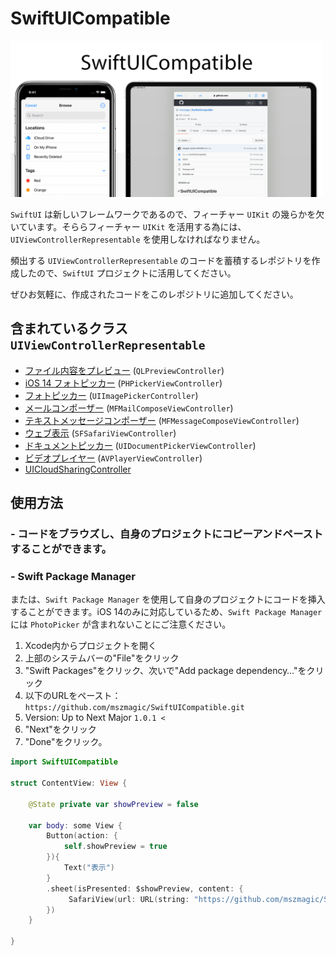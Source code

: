 # SwiftUICompatible

<img width="500" alt="image" src="https://github.com/mszmagic/SwiftUICompatible/blob/master/social_image.png?raw=true">

`SwiftUI` は新しいフレームワークであるので、フィーチャー `UIKit` の幾らかを欠いています。そららフィーチャー `UIKit` を活用する為には、`UIViewControllerRepresentable` を使用しなければなりません。

頻出する `UIViewControllerRepresentable` のコードを蓄積するレポジトリを作成したので、`SwiftUI` プロジェクトに活用してください。

ぜひお気軽に、作成されたコードをこのレポジトリに追加してください。

## 含まれているクラス `UIViewControllerRepresentable`

- [ファイル内容をプレビュー](/Sources/SwiftUICompatible/QuickLook.swift) (`QLPreviewController`)
- [iOS 14 フォトピッカー](/Sources/SwiftUICompatible/PhotoPicker.swift) (`PHPickerViewController`)
- [フォトピッカー](/Sources/SwiftUICompatible/ImagePicker.swift) (`UIImagePickerController`)
- [メールコンポーザー](/Sources/SwiftUICompatible/mailComposer.swift) (`MFMailComposeViewController`)
- [テキストメッセージコンポーザー](/Sources/SwiftUICompatible/textMessageComposer.swift) (`MFMessageComposeViewController`)
- [ウェブ表示](/Sources/SwiftUICompatible/safariViewController.swift) (`SFSafariViewController`)
- [ドキュメントピッカー](/Sources/SwiftUICompatible/documentPicker.swift) (`UIDocumentPickerViewController`)
- [ビデオプレイヤー](/Sources/SwiftUICompatible/videoPlayer.swift) (`AVPlayerViewController`)
- [UICloudSharingController](/Sources/SwiftUICompatible/UICloudSharingView.swift)

## 使用方法

### - コードをブラウズし、自身のプロジェクトにコピーアンドペーストすることができます。

### - Swift Package Manager

または、`Swift Package Manager` を使用して自身のプロジェクトにコードを挿入することができます。iOS 14のみに対応しているため、`Swift Package Manager` には `PhotoPicker` が含まれないことにご注意ください。

1. Xcode内からプロジェクトを開く
2. 上部のシステムバーの"File"をクリック
3. "Swift Packages"をクリック、次いで"Add package dependency…"をクリック
4. 以下のURLをペースト：`https://github.com/mszmagic/SwiftUICompatible.git`
5. Version: Up to Next Major `1.0.1 <`
6. "Next"をクリック
7. "Done"をクリック。

```swift
import SwiftUICompatible

struct ContentView: View {
    
    @State private var showPreview = false
    
    var body: some View {
        Button(action: {
            self.showPreview = true
        }){
            Text("表示")
        }
        .sheet(isPresented: $showPreview, content: {
             SafariView(url: URL(string: "https://github.com/mszmagic/SwiftUICompatible")!)
        })
    }
    
}
```
